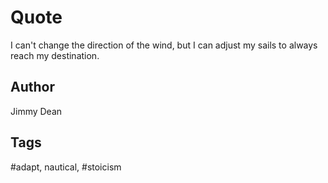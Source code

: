 # Quote

I can't change the direction of the wind, but I can adjust my sails to always reach my destination.

## Author

Jimmy Dean

## Tags

#adapt, nautical, #stoicism
